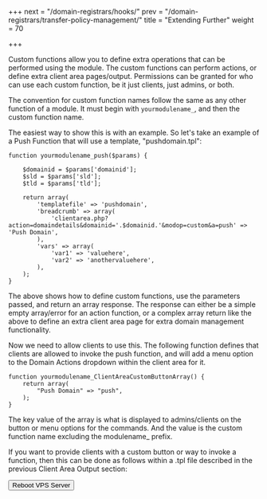 +++
next = "/domain-registrars/hooks/"
prev = "/domain-registrars/transfer-policy-management/"
title = "Extending Further"
weight = 70

+++

Custom functions allow you to define extra operations that can be performed using the module. The custom functions can perform actions, or define extra client area pages/output. Permissions can be granted for who can use each custom function, be it just clients, just admins, or both.

The convention for custom function names follow the same as any other function of a module. It must begin with `yourmodulename_`, and then the custom function name.

The easiest way to show this is with an example. So let's take an example of a Push Function that will use a template, "pushdomain.tpl":

```
function yourmodulename_push($params) {

    $domainid = $params['domainid'];
    $sld = $params['sld'];
    $tld = $params['tld'];

    return array(
        'templatefile' => 'pushdomain',
        'breadcrumb' => array(
            'clientarea.php?action=domaindetails&domainid='.$domainid.'&modop=custom&a=push' => 'Push Domain',
        ),
        'vars' => array(
            'var1' => 'valuehere',
            'var2' => 'anothervaluehere',
        ),
    );
}
```

The above shows how to define custom functions, use the parameters passed, and return an array response. The response can either be a simple empty array/error for an action function, or a complex array return like the above to define an extra client area page for extra domain management functionality.

Now we need to allow clients to use this. The following function defines that clients are allowed to invoke the push function, and will add a menu option to the Domain Actions dropdown within the client area for it.

```
function yourmodulename_ClientAreaCustomButtonArray() {
    return array(
        "Push Domain" => "push",
    );
}
```

The key value of the array is what is displayed to admins/clients on the button or menu options for the commands. And the value is the custom function name excluding the modulename_ prefix.

If you want to provide clients with a custom button or way to invoke a function, then this can be done as follows within a .tpl file described in the previous Client Area Output section:

 <form method="post" action="clientarea.php?action=domaindetails">
 <input type="hidden" name="domainid" value="{$domainid}" />
 <input type="hidden" name="modop" value="custom" />
 <input type="hidden" name="a" value="reboot" />
 <input type="submit" value="Reboot VPS Server" />
 </form>
